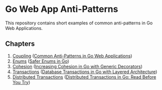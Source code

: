 # Go Web App Anti-Patterns 

This repository contains short examples of common anti-patterns in Go Web Applications.

## Chapters

1. [Coupling](./01-coupling) ([Common Anti-Patterns in Go Web Applications](https://threedots.tech/post/common-anti-patterns-in-go-web-applications/))
2. [Enums](./02-enums) ([Safer Enums in Go](https://threedots.tech/post/safer-enums-in-go/))
3. [Cohesion](./03-cohesion) ([Increasing Cohesion in Go with Generic Decorators](https://threedots.tech/post/increasing-cohesion-in-go-with-generic-decorators/))
4. [Transactions](./04-transactions) ([Database Transactions in Go with Layered Architecture](https://threedots.tech/post/database-transactions-in-go/))
5. [Distributed Transactions](./05-distributed-transactions) ([Distributed Transactions in Go: Read Before You Try](https://threedots.tech/post/distributed-transactions-in-go/))
